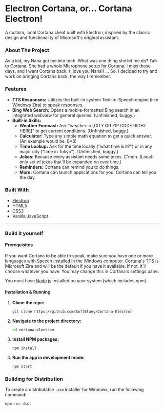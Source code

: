 # Electron Cortana, or... Cortana Electron!
A custom, local Cortana client built with Electron, inspired by the classic design and functionality of Microsoft's original assistant.

### About The Project

As a kid, my Nana got me into tech. What was one thing she let me do? Talk to Cortana. She had a whole Microphone setup for Cortana. I miss those days, and I want Cortana back. (I love you Nana!)
...
So, I decided to try and work on bringing Cortana back, the way I remember.

### Features

*   **TTS Responses:** Utilizes the built-in system Text-to-Speech engine (like Windows Zira) to speak responses.
*   **Bing Web Search:** Opens a mobile-formatted Bing search in an integrated webview for general queries. (Unfinished, buggy.)
*   **Built-in Skills:**
    *   **Weather Forecast:** Ask "weather in [CITY OR ZIP CODE RIGHT HERE]" to get current conditions. (Unfinished, buggy.)
    *   **Calculator:** Type any simple math equation to get a quick answer. (An example would be: 8*8)
    *   **Time Lookup:** Ask for the time locally ("what time is it?") or in any major city ("time in Tokyo"). (Unfinished, buggy.)
    *   **Jokes:** Because every assistant needs some jokes. C'mon. (Local-only set of jokes that'll be expanded on over time.)
    *   **Reminders:** Cortana can remind you to do things.
    *   **More:** Cortana can launch applications for you. Cortana can tell you the day.

### Built With

*   [Electron](https://www.electronjs.org/)
*   HTML5
*   CSS3
*   Vanilla JavaScript

---

### Build it yourself

#### Prerequisites

If you want Cortana to be able to speak, make sure you have one or more languages with Speech installed in the Windows computer. Cortana's TTS is Microsoft Zira and will be the default if you have it available. If not, it'll choose whatever you have. You may change this in Cortana's settings pane.

You must have [Node.js](https://nodejs.org/) installed on your system (which includes npm).

#### Installation & Running

1.  **Clone the repo:**
    ```sh
    git clone https://github.com/SoftBluey/Cortana-Electron
    ```
2.  **Navigate to the project directory:**
    ```sh
    cd cortana-electron
    ```
3.  **Install NPM packages:**
    ```sh
    npm install
    ```
4.  **Run the app in development mode:**
    ```sh
    npm start
    ```

### Building for Distribution

To create a distributable `.exe` installer for Windows, run the following command:

``` sh
npm run dist
